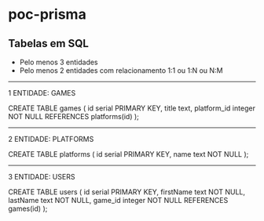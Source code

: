 # poc-prisma

## Tabelas em SQL

- Pelo menos 3 entidades
- Pelo menos 2 entidades com relacionamento 1:1 ou 1:N ou N:M

---

1 ENTIDADE: GAMES

CREATE TABLE games (
    id serial PRIMARY KEY,
    title text,
    platform_id integer NOT NULL REFERENCES platforms(id)
);

---

2 ENTIDADE: PLATFORMS

CREATE TABLE platforms (
    id serial PRIMARY KEY,
    name text NOT NULL
);


---

3 ENTIDADE: USERS

CREATE TABLE users (
    id serial PRIMARY KEY,
    firstName text NOT NULL,
    lastName text NOT NULL,
    game_id integer NOT NULL REFERENCES games(id)
);

